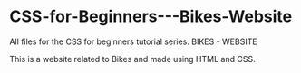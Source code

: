 # CSS-for-Beginners---Bikes-Website
All files for the CSS for beginners tutorial series.
BIKES - WEBSITE

This is a website related to Bikes and made using HTML and CSS. 
